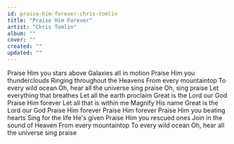 ```yaml
---
id: praise-him-forever-chris-tomlin
title: "Praise Him Forever"
artist: "Chris Tomlin"
album: ""
cover: ""
created: ""
updated: ""
---
```


Praise Him you stars above
Galaxies all in motion
Praise Him you thunderclouds
Ringing throughout the Heavens
From every mountaintop
To every wild ocean
Oh, hear all the universe sing praise
Oh, sing praise
Let everything that breathes
Let all the earth proclaim
Great is the Lord our God
Praise Him forever
Let all that is within me
Magnify His name
Great is the Lord our God
Praise Him forever
Praise Him forever
Praise Him you beating hearts
Sing for the life He's given
Praise Him you rescued ones
Join in the sound of Heaven
From every mountaintop
To every wild ocean
Oh, hear all the universe sing praise